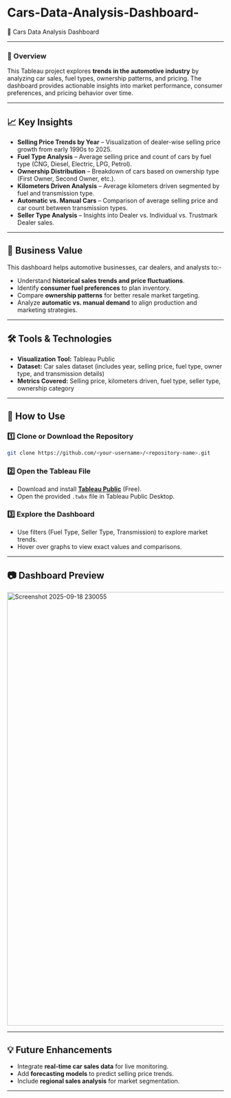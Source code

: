 # Cars-Data-Analysis-Dashboard-

🚗 Cars Data Analysis Dashboard 

---
### 🔎 Overview

This Tableau project explores **trends in the automotive industry** by analyzing car sales, fuel types, ownership patterns, and pricing. The dashboard provides actionable insights into market performance, consumer preferences, and pricing behavior over time.

---

## 📈 Key Insights

* **Selling Price Trends by Year** – Visualization of dealer-wise selling price growth from early 1990s to 2025.
* **Fuel Type Analysis** – Average selling price and count of cars by fuel type (CNG, Diesel, Electric, LPG, Petrol).
* **Ownership Distribution** – Breakdown of cars based on ownership type (First Owner, Second Owner, etc.).
* **Kilometers Driven Analysis** – Average kilometers driven segmented by fuel and transmission type.
* **Automatic vs. Manual Cars** – Comparison of average selling price and car count between transmission types.
* **Seller Type Analysis** – Insights into Dealer vs. Individual vs. Trustmark Dealer sales.

---

## 🎯 Business Value

This dashboard helps automotive businesses, car dealers, and analysts to:-

* Understand **historical sales trends and price fluctuations**.
* Identify **consumer fuel preferences** to plan inventory.
* Compare **ownership patterns** for better resale market targeting.
* Analyze **automatic vs. manual demand** to align production and marketing strategies.

---

## 🛠 Tools & Technologies

* **Visualization Tool:** Tableau Public
* **Dataset:** Car sales dataset (includes year, selling price, fuel type, owner type, and transmission details)
* **Metrics Covered:** Selling price, kilometers driven, fuel type, seller type, ownership category

---

## 🚀 How to Use

### 1️⃣ Clone or Download the Repository

```bash
git clone https://github.com/<your-username>/<repository-name>.git
```

### 2️⃣ Open the Tableau File

* Download and install **[Tableau Public](https://public.tableau.com/en-us/s/download)** (Free).
* Open the provided `.twbx` file in Tableau Public Desktop.

### 3️⃣ Explore the Dashboard

* Use filters (Fuel Type, Seller Type, Transmission) to explore market trends.
* Hover over graphs to view exact values and comparisons.

---

## 📷 Dashboard Preview

<img width="1915" height="1007" alt="Screenshot 2025-09-18 230055" src="https://github.com/user-attachments/assets/854d8ab8-f63c-499a-bc48-a629c700dfb6" />

---

## 💡 Future Enhancements

* Integrate **real-time car sales data** for live monitoring.
* Add **forecasting models** to predict selling price trends.
* Include **regional sales analysis** for market segmentation.

---


